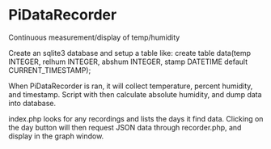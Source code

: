 PiDataRecorder
==============

Continuous measurement/display of temp/humidity

Create an sqlite3 database and setup a table like:
create table data(temp INTEGER, relhum INTEGER, abshum INTEGER, stamp DATETIME default CURRENT_TIMESTAMP);

When PiDataRecorder is ran, it will collect temperature, percent humidity, and timestamp.  Script with then
calculate absolute humidity, and dump data into database.

index.php looks for any recordings and lists the days it find data.  Clicking on the day button will
then request JSON data through recorder.php, and display in the graph window.